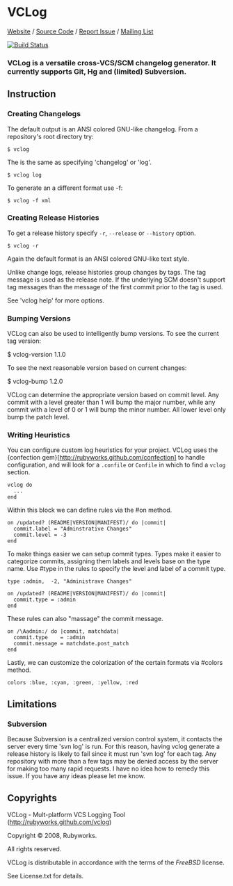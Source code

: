 # VCLog

[Website](http://rubyworks.github.com/vclog) /
[Source Code](http://github.com/rubyworks/vclog) /
[Report Issue](http://github.com/rubyworks/vclog/issues) /
[Mailing List](http://googlegroups.com/group/rubyworks-mailinglist)

[![Build Status](https://secure.travis-ci.org/rubyworks/vclog.png)](http://travis-ci.org/rubyworks/vclog)


### VCLog is a versatile cross-VCS/SCM changelog generator. It currently supports Git, Hg and (limited) Subversion.


## Instruction

### Creating Changelogs

The default output is an ANSI colored GNU-like changelog.
From a repository's root directory try:

    $ vclog

The is the same as specifying 'changelog' or 'log'.

    $ vclog log

To generate an a different format use -f:

    $ vclog -f xml

### Creating Release Histories

To get a release history specify `-r`, `--release` or `--history` option.

    $ vclog -r

Again the default format is an ANSI colored GNU-like text style.

Unlike change logs, release histories group changes by tags. The tag
message is used as the release note. If the underlying SCM doesn't
support tag messages than the message of the first commit prior to
the tag is used.

See 'vclog help' for more options.

### Bumping Versions

VCLog can also be used to intelligently bump versions. To see the current
tag version:

  $ vclog-version
  1.1.0

To see the next reasonable version based on current changes:

  $ vclog-bump
  1.2.0

VCLog can determine the appropriate version based on commit level. Any
commit with a level greater than 1 will bump the major number, while any
commit with a level of 0 or 1 will bump the minor number. All lower
level only bump the patch level.

### Writing Heuristics

You can configure custom log heuristics for your project. VCLog uses
the {confection gem}[http://rubyworks.github.com/confection] to
handle configuration, and will look for a `.confile` or `Confile` in
which to find a `vclog` section.

    vclog do
      ...
    end

Within this block we can define rules via the #on method.

    on /updated? (README|VERSION|MANIFEST)/ do |commit|
      commit.label = "Adminstrative Changes"
      commit.level = -3
    end

To make things easier we can setup commit types. Types make it easier
to categorize commits, assigning them labels and levels base on the 
type name. Use #type in the rules to specify the level and label of 
a commit type.

    type :admin,  -2, "Administrave Changes"

    on /updated? (README|VERSION|MANIFEST)/ do |commit|
      commit.type = :admin
    end

These rules can also "massage" the commit message.

    on /\Aadmin:/ do |commit, matchdata|
      commit.type    = :admin
      commit.message = matchdate.post_match
    end

Lastly, we can customize the colorization of the certain formats via #colors
method.

    colors :blue, :cyan, :green, :yellow, :red


## Limitations

### Subversion

Because Subversion is a centralized version control system, it contacts
the server every time 'svn log' is run. For this reason, having vclog
generate a release history is likely to fail since it must run 'svn log'
for each tag. Any repository with more than a few tags may be denied
access by the server for making too many rapid requests. I have no
idea how to remedy this issue. If you have any ideas please let me know.


## Copyrights

VCLog - Mult-platform VCS Logging Tool 
(http://rubyworks.github.com/vclog)

Copyright &copy; 2008, Rubyworks.

All rights reserved.

VCLog is distributable in accordance with the terms of the *FreeBSD* license.

See License.txt for details.

